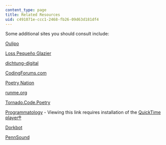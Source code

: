 ```yaml
---
content_type: page
title: Related Resources
uid: c491071e-ccc1-2468-fb26-09d63d181df4
---
```


Some additional sites you should consult include:

[Oulipo](http://en.wikipedia.org/wiki/OuLiPo)

[Loss Pequeño Glazier](http://epc.buffalo.edu/authors/glazier/)

[dichtung-digital](http://dichtung-digital.de/)

[CodingForums.com](http://www.codingforums.com/showthread.php?t=43172)

[Poetry Nation](https://www.poetrynation.com/)

[runme.org](http://www.runme.org/categories/+code_art/+code_poetry/)

[Tornado.Code.Poetry](http://www.levitated.net/daily/levTornadoCodePoetry.html)

[Programmatology](http://www.shadoof.net/in/) - Viewing this link requires installation of the [QuickTime player®](http://www.apple.com/quicktime/download/)

[Dorkbot](https://en.wikipedia.org/wiki/Dorkbot)

[PennSound](http://writing.upenn.edu/pennsound)